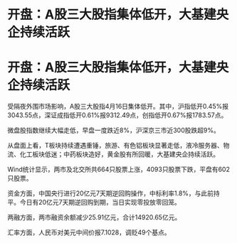 # 开盘：A股三大股指集体低开，大基建央企持续活跃

# 开盘：A股三大股指集体低开，大基建央企持续活跃

受隔夜外围市场影响，A股三大股指4月16日集体低开。其中，沪指低开0.45%报3043.55点，深证成指低开0.61%报9312.49点，创指低开0.67%报1783.57点。

微盘股指数继续大幅走低，早盘一度跌近8%，沪深京三市近300股跌超9%。

从盘面上看，T板块持续遭遇重锤，旅游、有色铝板块显著走低，液冷服务器、物流、化工板块低迷；中药板块造好，黄金股有所回暖，大基建央企持续活跃。

Wind统计显示，两市及北交所共664只股票上涨，4093只股票下跌，平盘有602只股票。

资金方面，中国央行进行20亿元7天期逆回购操作，中标利率1.8%，与此前持平。今日有20亿元7天期逆回购到期，当日实现零投放零回笼。

两融方面，两市融资余额减少25.91亿元，合计14920.65亿元。

汇率方面，人民币对美元中间价报7.1028，调贬49个基点。

